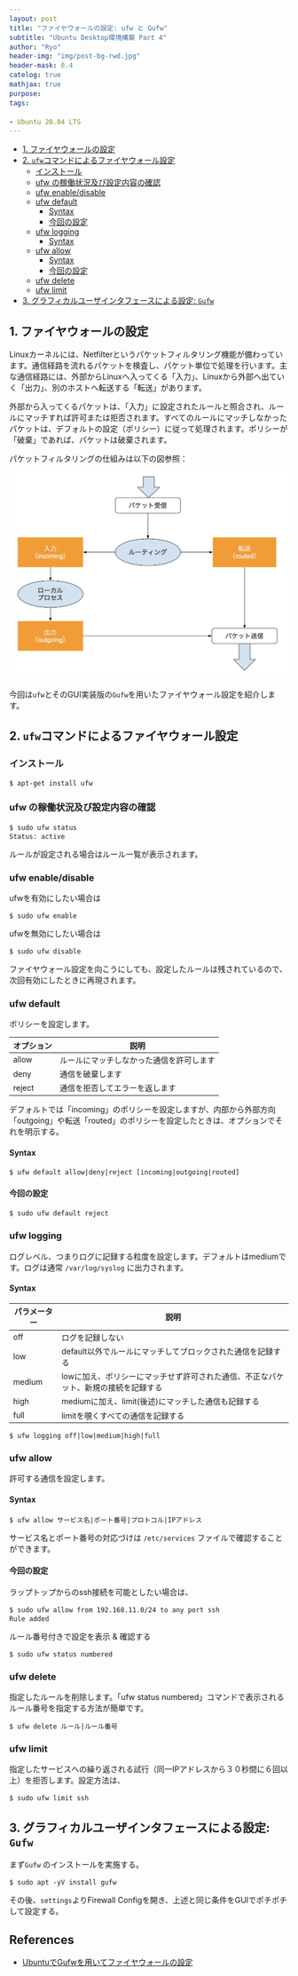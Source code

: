 ```yaml
---
layout: post
title: "ファイヤウォールの設定: ufw と Gufw"
subtitle: "Ubuntu Desktop環境構築 Part 4"
author: "Ryo"
header-img: "img/post-bg-rwd.jpg"
header-mask: 0.4
catelog: true
mathjax: true
purpose: 
tags:

- Ubuntu 20.04 LTS
---
```

<!-- Global site tag (gtag.js) - Google Analytics -->
<script async src="https://www.googletagmanager.com/gtag/js?id=G-LVL413SV09"></script>
<script>
  window.dataLayer = window.dataLayer || [];
  function gtag(){dataLayer.push(arguments);}
  gtag('js', new Date());

  gtag('config', 'G-LVL413SV09');
</script>

<!-- START doctoc generated TOC please keep comment here to allow auto update -->
<!-- DON'T EDIT THIS SECTION, INSTEAD RE-RUN doctoc TO UPDATE -->


- [1. ファイヤウォールの設定](#1-ファイヤウォールの設定)
- [2. `ufw`コマンドによるファイヤウォール設定](#2-ufwコマンドによるファイヤウォール設定)
  - [インストール](#インストール)
  - [ufw の稼働状況及び設定内容の確認](#ufw-の稼働状況及び設定内容の確認)
  - [ufw enable/disable](#ufw-enabledisable)
  - [ufw default](#ufw-default)
    - [Syntax](#syntax)
    - [今回の設定](#今回の設定)
  - [ufw logging](#ufw-logging)
    - [Syntax](#syntax-1)
  - [ufw allow](#ufw-allow)
    - [Syntax](#syntax-2)
    - [今回の設定](#今回の設定-1)
  - [ufw delete](#ufw-delete)
  - [ufw limit](#ufw-limit)
- [3. グラフィカルユーザインタフェースによる設定: `Gufw`](#3-グラフィカルユーザインタフェースによる設定-gufw)

<!-- END doctoc generated TOC please keep comment here to allow auto update -->

## 1. ファイヤウォールの設定

Linuxカーネルには、Netfilterというパケットフィルタリング機能が備わっています。通信経路を流れるパケットを検査し、パケット単位で処理を行います。主な通信経路には、外部からLinuxへ入ってくる「入力」、Linuxから外部へ出ていく「出力」、別のホストへ転送する「転送」があります。

外部から入ってくるパケットは、「入力」に設定されたルールと照合され、ルールにマッチすれば許可または拒否されます。すべてのルールにマッチしなかったパケットは、デフォルトの設定（ポリシー）に従って処理されます。ポリシーが「破棄」であれば、パケットは破棄されます。

パケットフィルタリングの仕組みは以下の図参照：

<img src="https://github.com/ryonakimageserver/omorikaizuka/blob/master/linux/installer/20201216_ubuntu_packetfiltering.jpg?raw=true">

今回は`ufw`とそのGUI実装版の`Gufw`を用いたファイヤウォール設定を紹介します。

## 2. `ufw`コマンドによるファイヤウォール設定
### インストール

```
$ apt-get install ufw
```

###  ufw の稼働状況及び設定内容の確認

```
$ sudo ufw status
Status: active
```
ルールが設定される場合はルール一覧が表示されます。

### ufw enable/disable

ufwを有効にしたい場合は

```
$ sudo ufw enable
```

ufwを無効にしたい場合は

```
$ sudo ufw disable
```

ファイヤウォール設定を向こうにしても、設定したルールは残されているので、次回有効にしたときに再現されます。

### ufw default

ポリシーを設定します。

|オプション|説明|
|---|---|
|allow|ルールにマッチしなかった通信を許可します|
|deny|通信を破棄します|
|reject|通信を拒否してエラーを返します|

デフォルトでは「incoming」のポリシーを設定しますが、内部から外部方向「outgoing」や転送「routed」のポリシーを設定したときは、オプションでそれを明示する。

#### Syntax

```
$ ufw default allow|deny|reject [incoming|outgoing|routed]
```

#### 今回の設定

```
$ sudo ufw default reject
```

### ufw logging

ログレベル、つまりログに記録する粒度を設定します。デフォルトはmediumです。ログは通常 `/var/log/syslog` に出力されます。

#### Syntax

|パラメーター|説明|
|---|---|
|off|ログを記録しない|
|low|default以外でルールにマッチしてブロックされた通信を記録する|
|medium|lowに加え、ポリシーにマッチせず許可された通信、不正なパケット、新規の接続を記録する|
|high|mediumに加え、limit(後述)にマッチした通信も記録する|
|full|limitを覗くすべての通信を記録する|

```
$ ufw logging off|low|medium|high|full
```

### ufw allow

許可する通信を設定します。

#### Syntax

```
$ ufw allow サービス名|ポート番号|プロトコル|IPアドレス
```

サービス名とポート番号の対応づけは `/etc/services` ファイルで確認することができます。

#### 今回の設定

ラップトップからのssh接続を可能としたい場合は、

```
$ sudo ufw allow from 192.168.11.0/24 to any port ssh
Rule added
```

ルール番号付きで設定を表示 & 確認する

```
$ sudo ufw status numbered
```

### ufw delete

指定したルールを削除します。「ufw status numbered」コマンドで表示されるルール番号を指定する方法が簡単です。

```
$ ufw delete ルール|ルール番号
```

### ufw limit

指定したサービスへの繰り返される試行（同一IPアドレスから３０秒間に６回以上）を拒否します。設定方法は、

```
$ sudo ufw limit ssh
```

## 3. グラフィカルユーザインタフェースによる設定: `Gufw`

まず`Gufw` のインストールを実施する。

```
$ sudo apt -yV install gufw
```

その後、`settings`よりFirewall Configを開き、上述と同じ条件をGUIでポチポチして設定する。


## References

- [UbuntuでGufwを用いてファイヤウォールの設定](https://www.kkaneko.jp/tools/server/gufw_ubuntu.html)

